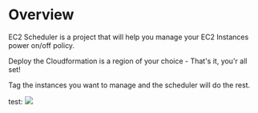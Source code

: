 # Overview

EC2 Scheduler is a project that will help you manage your EC2 Instances power on/off policy.

Deploy the Cloudformation is a region of your choice - That's it, you'r all set!

Tag the instances you want to manage and the scheduler will do the rest.

test: <a href="https://console.aws.amazon.com/cloudformation/home?region=us-east-1#/stacks/new?stackName=myteststack&templateURL=https://pas-on-cloud.s3.eu-west-2.amazonaws.com/ec2-scheduler.json" target="_blank"><img src="https://s3.amazonaws.com/cloudformation-examples/cloudformation-launch-stack.png"/></a>
